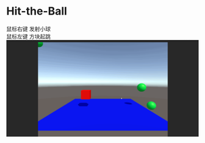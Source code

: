 # Hit-the-Ball
 鼠标右键 发射小球\
 鼠标左键 方块起跳
![](https://github.com/zengbaocheng-996/Hit-the-Ball/blob/33157fac6819644914db50bde0740c1326fa2732/game_demo.gif)
